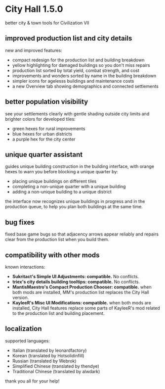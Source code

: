 # City Hall 1.5.0
better city & town tools for Civilization VII

## improved production list and city details
new and improved features:

- compact redesign for the production list and building breakdown
- yellow highlighting for damaged buildings so you don't miss repairs
- production list sorted by total yield, combat strength, and cost
- improvements and wonders sorted by name in the building breakdown
- simpler icons for agelesss buildings and maintenance costs
- a new Overview tab showing demographics and connected settlements

## better population visibility
see your settlements clearly with gentle shading outside city limits and
brighter colors for developed tiles:

- green hexes for rural improvements
- blue hexes for urban districts
- a purple hex for the city center

## unique quarter assistant
guides unique building construction in the building interface, with
orange hexes to warn you before blocking a unique quarter by:

- placing unique buildings on different tiles
- completing a non-unique quarter with a unique building
- adding a non-unique building to a unique district

the interface now recognizes unique buildings in progress and in the
production queue, to help you plan both buildings at the same time.

## bug fixes
fixed base game bugs so that adjacency arrows appear reliably and
repairs clear from the production list when you build them.

## compatibility with other mods
known interactions:

- **Sukritact's Simple UI Adjustments: compatible.**  No conflicts.
- **triex's city details building tooltips: compatible.**  No conflicts.
- **MantisMaestro's Compact Production Chooser: compatible.**  when both
  mods are installed, MM's production list replaces the City Hall
  version.
- **KayleeR's Misc UI Modifications: compatible.**  when both mods are
  installed, City Hall features replace some parts of KayleeR's mod
  related to the production list and building placement.

## localization
supported languages:

- Italian (translated by leonardfactory)
- Korean (translated by Hotsolidinfill)
- Russian (translated by Webrok)
- Simplified Chinese (translated by thendye)
- Traditional Chinese (translated by alwdark)

thank you all for your help!

